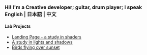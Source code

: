 ### Hi! I'm a Creative developer; guitar, drum player; I speak English | 日本語 | 中文

#### Lab Projects
- [Landing Page - a study in shaders](https://creative-ataraxia.github.io/cyberpunk-sphere/)
- [A study in lights and shadows](https://creative-ataraxia.github.io/sci-fi-gear-display/)
- [Birds flying over sunset](https://creative-ataraxia.github.io/birds-over-sunset/)



<!---
unique_counter: 83
--->
